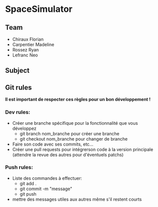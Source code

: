 # SpaceSimulator

## Team
* Chiraux Florian
* Carpentier Madeline
* Rossez Ryan
* Lefranc Neo

## Subject

## Git rules
**Il est important de respecter ces règles pour un bon développement !**

### Dev rules:
* Créer une branche spécifique pour la fonctionnalité que vous développez
  * git branch nom_branche pour créer une branche
  * git checkout nom_branche pour changer de branche 
* Faire son code avec ses commits, etc...
* Créer une pull requests pour intégrerson code à la version principale (attendre la revue des autres pour d'éventuels patchs)

### Push rules:
* Liste des commandes à effectuer:
  * git add .
  * git commit -m "message"
  * git push
* mettre des messages utiles aux autres même s'il restent courts

